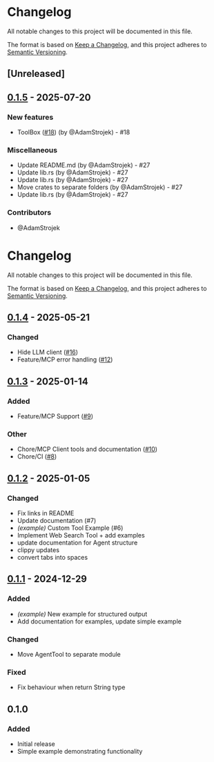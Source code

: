 # Changelog

All notable changes to this project will be documented in this file.

The format is based on [Keep a Changelog](https://keepachangelog.com/en/1.1.0/),
and this project adheres to [Semantic Versioning](https://semver.org/spec/v2.0.0.html).

## [Unreleased]

## [0.1.5](https://github.com/AdamStrojek/rust-agentai/compare/agentai-v0.1.4...agentai-v0.1.5) - 2025-07-20

### New features
- ToolBox ([#18](https://github.com/AdamStrojek/rust-agentai/pull/18)) (by @AdamStrojek) - #18

### Miscellaneous
- Update README.md (by @AdamStrojek) - #27
- Update lib.rs (by @AdamStrojek) - #27
- Update lib.rs (by @AdamStrojek) - #27
- Move crates to separate folders (by @AdamStrojek) - #27
- Update lib.rs (by @AdamStrojek) - #27

### Contributors

* @AdamStrojek
# Changelog

All notable changes to this project will be documented in this file.

The format is based on [Keep a Changelog](https://keepachangelog.com/en/1.1.0/),
and this project adheres to [Semantic Versioning](https://semver.org/spec/v2.0.0.html).

## [0.1.4](https://github.com/AdamStrojek/rust-agentai/compare/v0.1.3...v0.1.4) - 2025-05-21

### Changed

- Hide LLM client ([#16](https://github.com/AdamStrojek/rust-agentai/pull/16))
- Feature/MCP error handling ([#12](https://github.com/AdamStrojek/rust-agentai/pull/12))

## [0.1.3](https://github.com/AdamStrojek/rust-agentai/compare/v0.1.2...v0.1.3) - 2025-01-14

### Added
- Feature/MCP Support ([#9](https://github.com/AdamStrojek/rust-agentai/pull/9))

### Other

- Chore/MCP Client tools and documentation ([#10](https://github.com/AdamStrojek/rust-agentai/pull/10))
- Chore/CI ([#8](https://github.com/AdamStrojek/rust-agentai/pull/8))

## [0.1.2](https://github.com/AdamStrojek/rust-agentai/compare/v0.1.1...v0.1.2) - 2025-01-05

### Changed

- Fix links in README
- Update documentation (#7)
- *(example)* Custom Tool Example (#6)
- Implement Web Search Tool + add examples
- update documentation for Agent structure
- clippy updates
- convert tabs into spaces

## [0.1.1](https://github.com/AdamStrojek/rust-agentai/compare/v0.1.0...v0.1.1) - 2024-12-29

### Added

- *(example)* New example for structured output
- Add documentation for examples, update simple example

### Changed

- Move AgentTool to separate module

### Fixed

- Fix behaviour when return String type

## 0.1.0

### Added

- Initial release
- Simple example demonstrating functionality
